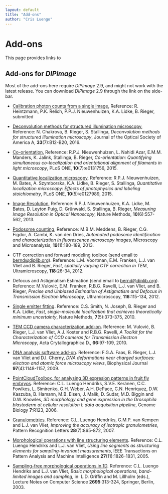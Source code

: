 ```yaml
---
layout: default
title: "Add-ons"
author: "Cris Luengo"
---
```


# Add-ons

This page provides links to 

## Add-ons for *DIPimage*

Most of the add-ons here require *DIPimage* 2.9, and might not work with the latest release.
You can download *DIPimage* 2.9 through the link on the side-bar.

- [Calibration photon counts from a single image](ftp://qiftp.tudelft.nl/rieger/outgoing/pcfo),
  Reference: R. Heintzmann, P.K. Relich, P.P.J. Nieuwenhuizen, K.A. Lidke, B. Rieger, submitted

- [Deconvolution methods for structured illumination microscopy](ftp://qiftp.tudelft.nl/rieger/outgoing/piFP_and_jRL.zip),
  Reference: N. Chakrova, B. Rieger, S. Stallinga,
  *Deconvolution methods for structured illumination microscopy*,
  Journal of the Optical Society of America A, **33**(7):B12-B20, 2016.

- [Co-orientation](ftp://qiftp.tudelft.nl/rieger/outgoing/Coorientation_Software.zip),
  Reference: R.P.J. Nieuwenhuizen, L. Nahidi Azar, E.M.M. Manders, K. Jalink, Stallinga, B. Rieger,
  *Co-orientation: Quantifying simultaneous co-localization and orientational alignment of filaments in light microscopy*,
  PLoS ONE, **10**(7):e0131756, 2015.

- [Quantitative localization microscopy](https://qiftp.tudelft.nl/diplib/addons/QuantitativeLocMic_software.zip),
  Reference: R.P.J. Nieuwenhuizen, M. Bates, A. Szymborska, K.A. Lidke, B. Rieger, S. Stallinga,
  *Quantitative localization microscopy: Effects of photophysics and labeling stoichiometry*,
  PLoS ONE, **10**(5):e0127989, 2015.

- [Image Resolution](ftp://qiftp.tudelft.nl/rieger/outgoing/FRCresolution_software.zip),
  Reference: R.P.J. Nieuwenhuizen, K.A. Lidke, M. Bates, D. Leyton Puig, D. Grünwald, S. Stallinga, B. Rieger,
  *Measuring Image Resolution in Optical Nanoscopy*,
  Nature Methods, **10**(6):557-562, 2013.

- [Podosome counting](ftp://qiftp.tudelft.nl/rieger/outgoing/Meddens_podosome.zip),
  Reference: M.B.M. Meddens, B. Rieger, C.G. Figdor, A. Cambi, K. van den Dries,
  *Automated podosome identification and characterization in fluorescence microscopy images*,
  Microscopy and Microanalysis, **19**(1):180-189, 2013.

- CTF correction and forward modeling toolbox (send email to <bernd@diplib.org>).
  Reference: L.M. Voortman, E.M. Franken, L.J. van Vliet and B. Rieger, *Fast, spatially varying CTF correction in TEM*,
  Ultramicroscopy, **118**:26-34, 2012.

- Defocus and Astigmatism Estimation (send email to <bernd@diplib.org>).
  Reference: M.Vulović, E.M. Franken, R.B.G. Ravelli, L.J. van Vliet, and B. Rieger,
  *Precise and Unbiased Estimation of Astigmatism and Defocus in Transmission Electron Microscopy*,
  Ultramicroscopy, **116**:115-134, 2012.

- [Single emitter fitting](ftp://qiftp.tudelft.nl/rieger/outgoing/crlb.zip).
  Reference: C.S. Smith, N. Joseph, B. Rieger and K.A. Lidke,
  *Fast, single-molecule localization that achieves theoretically minimum uncertainty*,
  Nature Methods, **7**(5):373-375, 2010.

- [TEM CCD camera characterization add-on](https://qiftp.tudelft.nl/diplib/addons/TEMcamerasV2.0.zip).
  Reference: M. Vulović, B. Rieger, L.J. van Vliet, A.J. Koster and R.B.G. Ravelli,
  *A Toolkit for the Characterization of CCD cameras for Transmission Electron Microscopy*,
  Acta Crytallographica D., **66**:97-109, 2010.

- [DNA analysis software add-on](ftp://qiftp.tudelft.nl/rieger/outgoing/WLCana.zip).
  Reference: F.G.A. Faas, B. Rieger, L.J. van Vliet and D.I. Cherny,
  *DNA deformations near charged surfaces: electron and atomic force microscopy views*,
  Biophysical Journal **97**(4):1148-1157, 2009.

- [PointCloudToolbox, for analysing 3D expresion patterns in fruit fly embryos](http://bdtnp.lbl.gov/Fly-Net/bioimaging.jsp?w=analysis).
  Reference: C.L. Luengo Hendriks, S.V.E. Keränen, C.C. Fowlkes, L. Simirenko, G.H. Weber, A.H. DePace, C.N. Henriquez, D.W. Kaszuba, B. Hamann, M.B. Eisen, J. Malik, D. Sudar, M.D. Biggin and D.W. Knowles,
  *3D morphology and gene expression in the Drosophila blastoderm at cellular resolution I: data acquisition pipeline*,
  Genome Biology **7**:R123, 2006.

- [Granulometries](http://www.cb.uu.se/%7Ecris/granulometry.html).
  Reference: C.L. Luengo Hendriks, G.M.P. van Kempen and L.J. van Vliet,
  *Improving the accuracy of isotropic granulometries*,
  Pattern Recognition Letters **28**(7):865-872, 2007.

- [Morphological operations with line structuring elements](http://www.cb.uu.se/%7Ecris/line_se.html).
  Reference: C.L. Luengo Hendriks and L.J. van Vliet,
  *Using line segments as structuring elements for sampling-invariant measurements*,
  IEEE Transactions on Pattern Analysis and Machine Intelligence **27**(11):1826-1831, 2005.

- [Sampling-free morphological operations in 1D](http://www.cb.uu.se/%7Ecris/sfm.html).
  Reference: C.L. Luengo Hendriks and L.J. van Vliet,
  *Basic morphological operations, band-limited images and sampling*,
  in: L.D. Griffin and M. Lillholm (eds.), Lecture Notes on Computer Science **2695**:313-324, Springer, Berlin, 2003.
